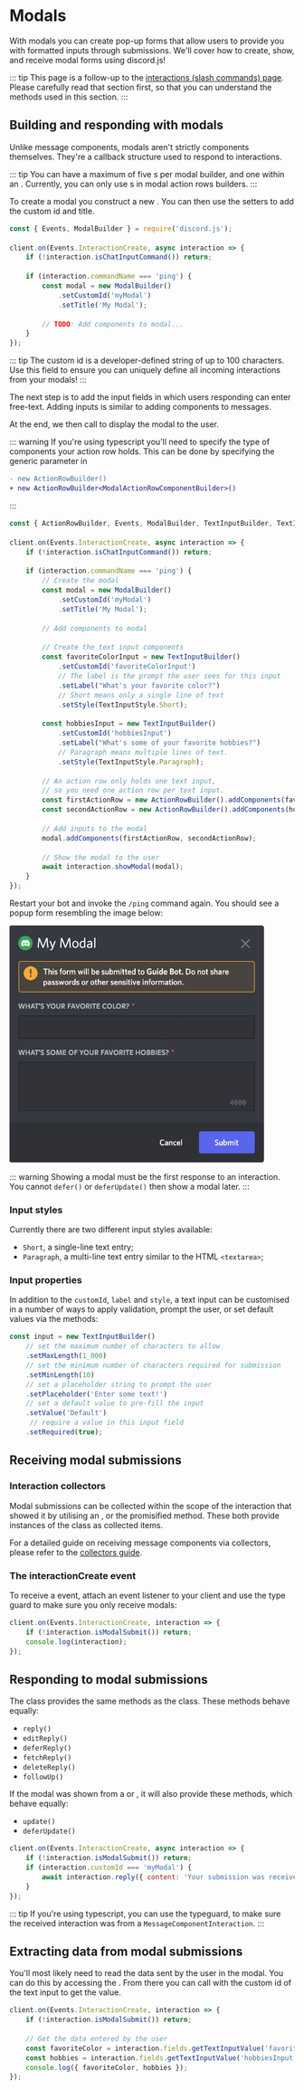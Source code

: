 # Modals

With modals you can create pop-up forms that allow users to provide you with formatted inputs through submissions. We'll cover how to create, show, and receive modal forms using discord.js!

::: tip
This page is a follow-up to the [interactions (slash commands) page](/slash-commands/advanced-creation.md). Please carefully read that section first, so that you can understand the methods used in this section.
:::

## Building and responding with modals

Unlike message components, modals aren't strictly components themselves. They're a callback structure used to respond to interactions.

::: tip
You can have a maximum of five <DocsLink path="ActionRowBuilder:Class" />s per modal builder, and one <DocsLink path="TextInputBuilder:Class" /> within an <DocsLink path="ActionRowBuilder:Class" />. Currently, you can only use <DocsLink path="TextInputBuilder:Class" />s in modal action rows builders.
:::

To create a modal you construct a new <DocsLink path="ModalBuilder:Class" />. You can then use the setters to add the custom id and title.

```js {1,7-13}
const { Events, ModalBuilder } = require('discord.js');

client.on(Events.InteractionCreate, async interaction => {
	if (!interaction.isChatInputCommand()) return;

	if (interaction.commandName === 'ping') {
		const modal = new ModalBuilder()
			.setCustomId('myModal')
			.setTitle('My Modal');

		// TODO: Add components to modal...
	}
});
```
::: tip
The custom id is a developer-defined string of up to 100 characters. Use this field to ensure you can uniquely define all incoming interactions from your modals!
:::

The next step is to add the input fields in which users responding can enter free-text. Adding inputs is similar to adding components to messages.

At the end, we then call <DocsLink path="ChatInputCommandInteraction:Class#showModal" type="method"/> to display the modal to the user.

::: warning
If you're using typescript you'll need to specify the type of components your action row holds. This can be done by specifying the generic parameter in <DocsLink path="ActionRowBuilder:Class" />

```diff
- new ActionRowBuilder()
+ new ActionRowBuilder<ModalActionRowComponentBuilder>()
```
:::

```js {1,12-34}
const { ActionRowBuilder, Events, ModalBuilder, TextInputBuilder, TextInputStyle } = require('discord.js');

client.on(Events.InteractionCreate, async interaction => {
	if (!interaction.isChatInputCommand()) return;

	if (interaction.commandName === 'ping') {
		// Create the modal
		const modal = new ModalBuilder()
			.setCustomId('myModal')
			.setTitle('My Modal');

		// Add components to modal

		// Create the text input components
		const favoriteColorInput = new TextInputBuilder()
			.setCustomId('favoriteColorInput')
		    // The label is the prompt the user sees for this input
			.setLabel("What's your favorite color?")
		    // Short means only a single line of text
			.setStyle(TextInputStyle.Short);

		const hobbiesInput = new TextInputBuilder()
			.setCustomId('hobbiesInput')
			.setLabel("What's some of your favorite hobbies?")
		    // Paragraph means multiple lines of text.
			.setStyle(TextInputStyle.Paragraph);

		// An action row only holds one text input,
		// so you need one action row per text input.
		const firstActionRow = new ActionRowBuilder().addComponents(favoriteColorInput);
		const secondActionRow = new ActionRowBuilder().addComponents(hobbiesInput);

		// Add inputs to the modal
		modal.addComponents(firstActionRow, secondActionRow);

		// Show the modal to the user
		await interaction.showModal(modal);
	}
});
```

Restart your bot and invoke the `/ping` command again. You should see a popup form resembling the image below:

<img width=450 src="./images/modal-example.png">

::: warning
Showing a modal must be the first response to an interaction. You cannot `defer()` or `deferUpdate()` then show a modal later.
:::

### Input styles

Currently there are two different input styles available:
- `Short`, a single-line text entry;
- `Paragraph`, a multi-line text entry similar to the HTML `<textarea>`;

### Input properties

In addition to the `customId`, `label` and `style`, a text input can be customised in a number of ways to apply validation, prompt the user, or set default values via the <DocsLink path="TextInputBuilder:Class" /> methods:

```js
const input = new TextInputBuilder()
	// set the maximum number of characters to allow
	.setMaxLength(1_000)
	// set the minimum number of characters required for submission
	.setMinLength(10)
	// set a placeholder string to prompt the user
	.setPlaceholder('Enter some text!')
	// set a default value to pre-fill the input
	.setValue('Default')
	 // require a value in this input field
	.setRequired(true);
```

## Receiving modal submissions

### Interaction collectors

Modal submissions can be collected within the scope of the interaction that showed it by utilising an <DocsLink path="InteractionCollector:Class"/>, or the <DocsLink path="ChatInputCommandInteraction:Class#awaitModalSubmit" type="method"/> promisified method. These both provide instances of the <DocsLink path="ModalSubmitInteraction:Class"/> class as collected items.

For a detailed guide on receiving message components via collectors, please refer to the [collectors guide](/popular-topics/collectors.md#interaction-collectors).

### The interactionCreate event

To receive a <DocsLink path="ModalSubmitInteraction:Class"/> event, attach an <DocsLink path="Client:Class#interactionCreate"/> event listener to your client and use the <DocsLink path="BaseInteraction:Class#isModalSubmit" type="method"/> type guard to make sure you only receive modals:

```js {1,4}
client.on(Events.InteractionCreate, interaction => {
	if (!interaction.isModalSubmit()) return;
	console.log(interaction);
});
```

## Responding to modal submissions

The <DocsLink path="ModalSubmitInteraction:Class"/> class provides the same methods as the <DocsLink path="ChatInputCommandInteraction:Class"/> class. These methods behave equally:
- `reply()`
- `editReply()`
- `deferReply()`
- `fetchReply()`
- `deleteReply()`
- `followUp()`

If the modal was shown from a <DocsLink path="ButtonInteraction:Class"/> or <DocsLink path="StringSelectMenuInteraction:Class"/>, it will also provide these methods, which behave equally:
- `update()`
- `deferUpdate()`

```js {1,3-5}
client.on(Events.InteractionCreate, async interaction => {
	if (!interaction.isModalSubmit()) return;
	if (interaction.customId === 'myModal') {
		await interaction.reply({ content: 'Your submission was received successfully!' });
	}
});
```

::: tip
If you're using typescript, you can use the <DocsLink path="ModalSubmitInteraction:Class#isFromMessage" type="method"/> typeguard, to make sure the received interaction was from a `MessageComponentInteraction`.
:::

## Extracting data from modal submissions

You'll most likely need to read the data sent by the user in the modal. You can do this by accessing the <DocsLink path="ModalSubmitInteraction:Class#fields"/>. From there you can call <DocsLink path="ModalSubmitFields:Class#getTextInputValue" type="method"/> with the custom id of the text input to get the value.

```js {5-7}
client.on(Events.InteractionCreate, interaction => {
	if (!interaction.isModalSubmit()) return;

	// Get the data entered by the user
	const favoriteColor = interaction.fields.getTextInputValue('favoriteColorInput');
	const hobbies = interaction.fields.getTextInputValue('hobbiesInput');
	console.log({ favoriteColor, hobbies });
});
```
